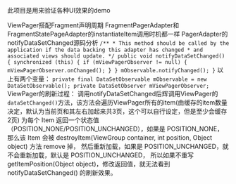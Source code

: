 此项目是用来验证各种UI效果的demo

ViewPager搭配Fragment声明周期
FragmentPagerAdapter和FragmentStatePageAdapter的instantiateItem调用时机都一样
PagerAdapter的notifyDataSetChanged源码分析
    ```
        /**
         * This method should be called by the application if the data backing this adapter has changed
         * and associated views should update.
         */
        public void notifyDataSetChanged() {
            synchronized (this) {
                if (mViewPagerObserver != null) {
                    mViewPagerObserver.onChanged();
                }
            }
            mObservable.notifyChanged();
        }
    ```
    以上有两个变量：
    ```
    private final DataSetObservable mObservable = new DataSetObservable();
    private DataSetObserver mViewPagerObserver;
    ```
    ViewPager的刷新过程：
    调用notifyDataSetChanged后辉调用ViewPager的`dataSetChanged()`方法，该方法会遍历ViewPager所有的item(由缓存的item数量决定，默认为当前页和其左右加起来共3页，这个可以自行设定，但是至少会缓存2页)
    为每个 Item 返回一个状态值（POSITION_NONE/POSITION_UNCHANGED），如果是 POSITION_NONE，那么该 Item 会被 destroyItem(ViewGroup container, int position, Object object) 方法 remove 掉，
    然后重新加载，如果是 POSITION_UNCHANGED，就不会重新加载，默认是 POSITION_UNCHANGED，
    所以如果不重写 getItemPosition(Object object)，修改返回值，就无法看到 notifyDataSetChanged() 的刷新效果。

